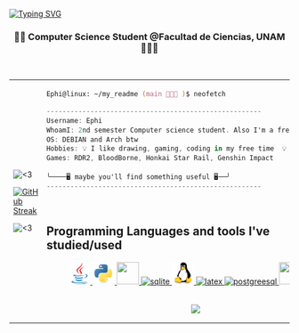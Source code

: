 <!--
  <h1 align="center">♥ Hi, I'm Ephi! ♥ </h1>
-->

[![Typing SVG](https://readme-typing-svg.herokuapp.com?font=Ubuntu+Mono&size=27&pause=1000&color=32C6BD&width=1000&lines=%E2%9C%AE+%E2%8B%86+%CB%9A%EF%BD%A1%F0%96%A6%B9+%C2%B0%E2%9C%A9+%F0%9F%92%BB%E2%80%A7%E2%82%8A%CB%9A%F0%9F%96%87%EF%B8%8F%E2%9C%A9++Welcome!+I'm+Ephi++%E2%82%8A%CB%9A%F0%9F%8E%A7%E2%8A%B9%E2%99%A1%F0%9F%92%BE%E2%9C%AE+%E2%8B%86+%CB%9A%EF%BD%A1%F0%96%A6%B9+%E2%8B%86%EF%BD%A1%C2%B0%E2%9C%A9;%E2%9C%AE+%E2%8B%86+%CB%9A%EF%BD%A1%F0%96%A6%B9+%C2%B0%E2%9C%A9+%F0%9F%92%BB%E2%80%A7%E2%82%8A%CB%9A%F0%9F%96%87%EF%B8%8F%E2%9C%A9++Bienvenid%40!+Soy+Ephi++%E2%82%8A%CB%9A%F0%9F%8E%A7%E2%8A%B9%E2%99%A1%F0%9F%92%BE%E2%9C%AE+%E2%8B%86+%CB%9A%EF%BD%A1%F0%96%A6%B9+%E2%8B%86%EF%BD%A1%C2%B0%E2%9C%A9)](https://git.io/typing-svg)


<h3 align="center">👩‍🎓 Computer Science Student @Facultad de Ciencias, UNAM 👩🏻‍💻 </h3>
<table>
<td>
<img src="https://64.media.tumblr.com/c691b0b552ca1f1184e29a961043a5b8/13dc282b0e3c383f-75/s400x600/cf1add40f8aa17dbac82088d21de2c8e5d23e2b0.gifv" alt="<3" width="200%">

[![GitHub Streak](https://streak-stats.demolab.com?user=Zerabalus&theme=midnight-purple&locale=es&date_format=j%20M%5B%20Y%5D&card_width=100&sideNums=4FAFA0&background=FCFCE6&border=DEC69C&stroke=DEC69C&currStreakLabel=B5CA9C&dates=DEC69C&ring=4FAFA0&fire=DFAE69&currStreakNum=B5CA9C)](https://git.io/streak-stats)

<img src="https://64.media.tumblr.com/a2c7c6bd77de6fc0939a4429854f289b/2c941dd21660cbf4-a4/s1280x1920/106469df6f6080188acbe0a56e29aef0ac25ed77.jpg" alt="<3" width="200%">

</td> 
<td>
   
```zsh
Ephi@linux: ~/my_readme (main 👩🏻‍💻 )$ neofetch
```
```csharp
------------------------------------------------------
Username: Ephi
WhoamI: 2nd semester Computer science student. Also I'm a freelance artist!
OS: DEBIAN and Arch btw 
Hobbies: 💡 I like drawing, gaming, coding in my free time  💡      
Games: RDR2, BloodBorne, Honkai Star Rail, Genshin Impact

╰────🖥️ maybe you'll find something useful 🖥️──╯
------------------------------------------------------
```
</p> <br />
<!--<a href="https://github.com/Zerabalus/github-readme-stats">
  <img height=200 align="center" src="https://github-readme-stats.vercel.app/api?username=Zerabalus&show_icons=true&theme=nightowl&rank_icon=github&card_width=200" />
</a>-->

## Programming Languages and tools I've studied/used
<p align="center"> 
  <a href="https://www.java.com" target="_blank" rel="noreferrer"> <img src="https://raw.githubusercontent.com/devicons/devicon/master/icons/java/java-original.svg" alt="java" width="40" height="40"/> </a> 
  <a href="https://www.python.org" target="_blank" rel="noreferrer"> <img src="https://raw.githubusercontent.com/devicons/devicon/master/icons/python/python-original.svg" alt="python" width="40" height="40"/> </a>     <a href="https://code.visualstudio.com/" target="_blank" rel="noreferrer"> <img src="https://i.ibb.co/vBw3R3Q/Visual-Studio-Code.png" width="40" height="40"/> </a> <a href="https://replit.com/" > </a>
  <a href="https://www.sqlite.org/" > <img src="https://www.vectorlogo.zone/logos/sqlite/sqlite-icon.svg" alt="sqlite" width="40" height="40"/> </a> 
  <a href="https://www.linux.org/" target="_blank"> <img src="https://raw.githubusercontent.com/devicons/devicon/master/icons/linux/linux-original.svg" alt="linux" width="40" height="40"/> </a> 
  <a href="https://www.latex-project.org/" > <img src="https://img.icons8.com/fluency/48/undefined/texshop.png" alt="latex" width="40" height="40"/> </a> 
  <a href="https://www.postgresql.org/" > <img src="https://img.icons8.com/color/48/undefined/postgreesql.png" alt="postgreesql" width="40" height="40"/> </a>
  <a href="https://git-scm.com/doc" target="_blank"> <img src="https://git-scm.com/images/logo@2x.png" height="40" width="80"></a>
  
		
<p align="center">
<br />
<a href="https://github.com/Zerabalus/convoychat">
<img height=200 align="center" src="https://github-readme-stats.vercel.app/api/top-langs?username=Zerabalus&layout=compact&langs_count=8&card_width=250&theme=nightowl&hide_progress=true" />

</a>
</td>
<br/>

<!--<a
<a href="https://visitcount.itsvg.in">
  <img src="https://visitcount.itsvg.in/api?id=Zerabalus&label=Views&color=9&icon=2&pretty=true" />
</a>
</a>-->  
 </tr>
</table>
